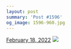 ```yaml
---
layout: post
summary: 'Post #1596'
og_image: 1596-960.jpg
---
```


<p>
  <time>
    <a href="/1596">February 18, 2022</a>
  </time>
  <a href="/1596">
    <img src="{{ site.assets_url }}/1596-480.jpg" srcset="{{ site.assets_url }}/1596-240.jpg 240w, {{ site.assets_url }}/1596-480.jpg 480w, {{ site.assets_url }}/1596-720.jpg 720w, {{ site.assets_url }}/1596-960.jpg 960w" sizes="(min-width: 700px) 50vw, calc(100vw - 2rem)" />
  </a>
</p>
